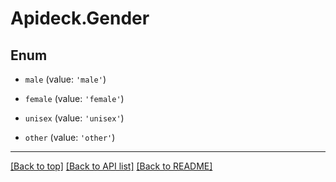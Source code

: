 # Apideck.Gender

## Enum


* `male` (value: `'male'`)

* `female` (value: `'female'`)

* `unisex` (value: `'unisex'`)

* `other` (value: `'other'`)


---

[[Back to top]](#) [[Back to API list]](../../../../README.md#documentation-for-api-endpoints) [[Back to README]](../../../../README.md)


